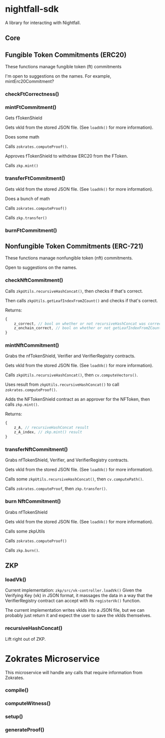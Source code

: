 # nightfall-sdk

A library for interacting with Nightfall.

## Core

## Fungible Token Commitments (ERC20)

These functions manage fungible token (ft) commitments

I'm open to suggestions on the names. For example, mintErc20Commitment?

### checkFtCorrectness()

### mintFtCommitment()

Gets fTokenShield

Gets vkId from the stored JSON file. (See `loadVk()` for more information).

Does some math

Calls `zokrates.computeProof()`.

Approves fTokenShield to withdraw ERC20 from the FToken.

Calls `zkp.mint()`

### transferFtCommitment()

Gets vkId from the stored JSON file. (See `loadVk()` for more information).

Does a bunch of math

Calls `zokrates.computeProof()`

Calls `zkp.transfer()`

### burnFtCommitment()

## Nonfungible Token Commitments (ERC-721)

These functions manage nonfungible token (nft) commitments.

Open to suggestions on the names.

### checkNftCommitment()

Calls `zkpUtils.recursiveHashConcat()`, then checks if that's correct.

Then calls `zkpUtils.getLeafIndexFromZCount()` and checks if that's correct.

Returns:

```js
{
    z_correct, // bool on whether or not recursiveHashConcat was correct
    z_onchain_correct, // bool on whether or not getLeafIndexFromZCount was correct.
}
```

### mintNftCommitment()

Grabs the nfTokenShield, Verifier and VerifierRegistry contracts.

Gets vkId from the stored JSON file. (See `loadVk()` for more information).

Calls `zkpUtils.recursiveHashConcat()`, then `cv.computeVectors()`.

Uses result from `zkpUtils.recursiveHashConcat()` to call `zokrates.computeProof()`.

Adds the NFTokenShield contract as an approver for the NFToken, then calls `zkp.mint()`.

Returns:

```js
{
    z_A, // recursiveHashConcat result
    z_A_index, // zkp.mint() result
}
```

### transferNftCommitment()

Grabs nfTokenShield, Verifier, and VerifierRegistry contracts.

Gets vkId from the stored JSON file. (See `loadVk()` for more information).

Calls some `zkpUtils.recursiveHashConcat()`, then `cv.computePath()`.

Calls `zokrates.computeProof`, then `zkp.transfer()`.

### burn NftCommitment()

Grabs nfTokenShield

Gets vkId from the stored JSON file. (See `loadVk()` for more information).

Calls some zkpUtils

Calls `zokrates.computeProof()`

Calls `zkp.burn()`.

## ZKP

### loadVk()

Current implementation: `zkp/src/vk-controller.loadVk()` Given the Verifying Key (vk) in JSON
format, it massages the data in a way that the VerifierRegistry contract can accept with its
`registerVk()` function.

The current implementation writes vkIds into a JSON file, but we can probably just return it and
expect the user to save the vkIds themselves.

### recursiveHashConcat()

Lift right out of ZKP.

# Zokrates Microservice

This microservice will handle any calls that require information from Zokrates.

### compile()

### computeWitness()

### setup()

### generateProof()
